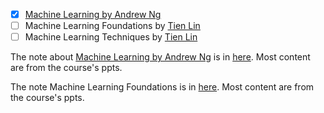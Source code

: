 - [x] [Machine Learning by Andrew Ng](https://www.coursera.org/learn/machine-learning/home/welcome)
- [ ] Machine Learning Foundations by [Tien Lin](http://www.csie.ntu.edu.tw/~htlin/mooc/)
- [ ] Machine Learning Techniques by [Tien Lin](http://www.csie.ntu.edu.tw/~htlin/mooc/)

The note about [Machine Learning by Andrew Ng](https://www.coursera.org/learn/machine-learning/home/welcome) is in [here](http://note.youdao.com/noteshare?id=a171c18bdd80233e94672741c866ce1c). Most content are from the course's ppts.

The note Machine Learning Foundations is in [here](http://note.youdao.com/noteshare?id=3f50bb8eb0aa1a864f169b93377849e0). Most content are from the course's ppts.
